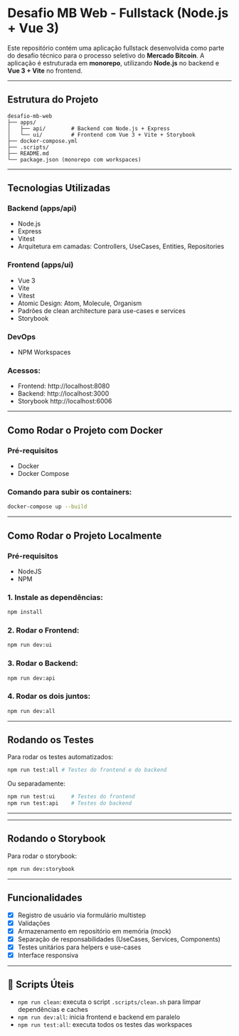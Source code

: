 # Desafio MB Web - Fullstack (Node.js + Vue 3)

Este repositório contém uma aplicação fullstack desenvolvida como parte do desafio técnico para o processo seletivo do **Mercado Bitcoin**. A aplicação é estruturada em **monorepo**, utilizando **Node.js** no backend e **Vue 3 + Vite** no frontend.

---

## Estrutura do Projeto

```
desafio-mb-web
├── apps/
│   ├── api/        # Backend com Node.js + Express
│   └── ui/         # Frontend com Vue 3 + Vite + Storybook
├── docker-compose.yml
├── .scripts/
├── README.md
└── package.json (monorepo com workspaces)
```

---

## Tecnologias Utilizadas

### Backend (apps/api)
- Node.js
- Express
- Vitest
- Arquitetura em camadas: Controllers, UseCases, Entities, Repositories

### Frontend (apps/ui)
- Vue 3
- Vite
- Vitest
- Atomic Design: Atom, Molecule, Organism
- Padrões de clean architecture para use-cases e services
- Storybook

### DevOps
- NPM Workspaces

### Acessos:

- Frontend: http://localhost:8080  
- Backend: http://localhost:3000
- Storybook http://localhost:6006

---

## Como Rodar o Projeto com Docker

### Pré-requisitos
- Docker
- Docker Compose

### Comando para subir os containers:

```bash
docker-compose up --build
```
---

## Como Rodar o Projeto Localmente

### Pré-requisitos
- NodeJS
- NPM

### 1. Instale as dependências:

```bash
npm install
```

### 2. Rodar o Frontend:

```bash
npm run dev:ui
```

### 3. Rodar o Backend:

```bash
npm run dev:api
```

### 4. Rodar os dois juntos:

```bash
npm run dev:all
```

---

## Rodando os Testes

Para rodar os testes automatizados:

```bash
npm run test:all # Testes do frontend e do backend
```

Ou separadamente:

```bash
npm run test:ui     # Testes do frontend
npm run test:api    # Testes do backend
```

---

---

## Rodando o Storybook

Para rodar o storybook:

```bash
npm run dev:storybook 
```


---

## Funcionalidades

- [x] Registro de usuário via formulário multistep
- [x] Validações
- [x] Armazenamento em repositório em memória (mock)
- [x] Separação de responsabilidades (UseCases, Services, Components)
- [x] Testes unitários para helpers e use-cases
- [x] Interface responsiva

---

## 🧹 Scripts Úteis

- `npm run clean`: executa o script `.scripts/clean.sh` para limpar dependências e caches
- `npm run dev:all`: inicia frontend e backend em paralelo
- `npm run test:all`: executa todos os testes das workspaces


